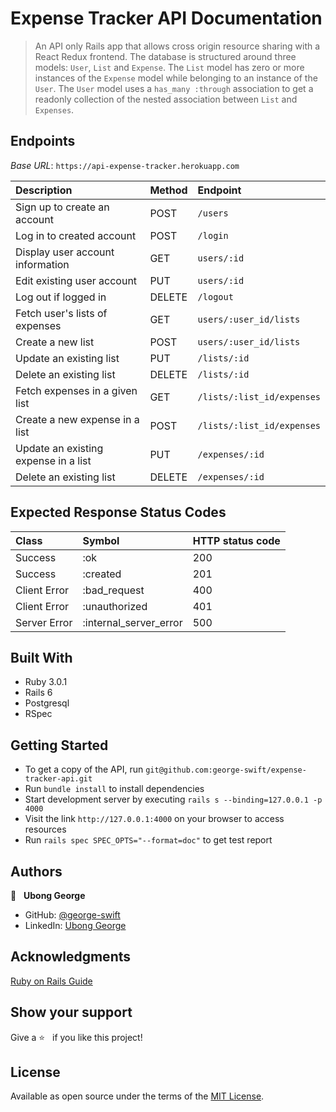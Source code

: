 # Expense Tracker API Documentation

> An API only Rails app that allows cross origin resource sharing with a React Redux frontend. The database is structured around three models: `User`, `List` and `Expense`. The `List` model has zero or more instances of the `Expense` model while belonging to an instance of the `User`. The `User` model uses a `has_many :through` association to get a readonly collection of the nested association between `List` and `Expenses`.

## Endpoints

_Base URL_: `https://api-expense-tracker.herokuapp.com`

|Description|Method|Endpoint|
|:---|:---|:---|
|Sign up to create an account|POST|`/users`|
|Log in to created account|POST|`/login`|
|Display user account information|GET|`users/:id`|
|Edit existing user account|PUT|`users/:id`|
|Log out if logged in|DELETE|`/logout`|
|Fetch user's lists of expenses|GET|`users/:user_id/lists`|
|Create a new list|POST|`users/:user_id/lists`|
|Update an existing list|PUT|`/lists/:id`|
|Delete an existing list|DELETE|`/lists/:id`|
|Fetch expenses in a given list|GET|`/lists/:list_id/expenses`|
|Create a new expense in a list|POST|`/lists/:list_id/expenses`|
|Update an existing expense in a list|PUT|`/expenses/:id`|
|Delete an existing list|DELETE|`/expenses/:id`|


## Expected Response Status Codes

|Class|Symbol|HTTP status code|
|:---|:---|:---|
|Success|:ok|200|
|Success|:created|201|
|Client Error|:bad_request|400|
|Client Error|:unauthorized|401|
|Server Error|:internal_server_error|500|


## Built With
- Ruby 3.0.1
- Rails 6
- Postgresql
- RSpec

## Getting Started

- To get a copy of the API, run `git@github.com:george-swift/expense-tracker-api.git`
- Run `bundle install` to install dependencies
- Start development server by executing `rails s --binding=127.0.0.1 -p 4000`
- Visit the link `http://127.0.0.1:4000` on your browser to access resources
- Run `rails spec SPEC_OPTS="--format=doc"` to get test report

## Authors

👤 &nbsp; **Ubong George**
- GitHub: [@george-swift](https://github.com/george-swift)
- LinkedIn: [Ubong George](https://www.linkedin.com/in/ubong-itok)

## Acknowledgments

[Ruby on Rails Guide](https://guides.rubyonrails.org/api_app.html)

## Show your support

Give a :star: &nbsp; if you like this project!

## License

Available as open source under the terms of the [MIT License](https://opensource.org/licenses/MIT).